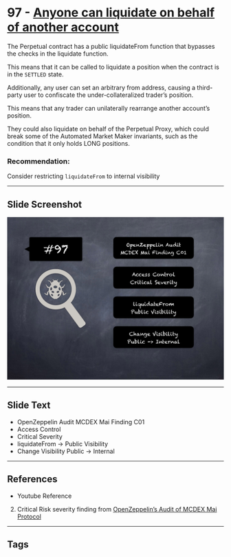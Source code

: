 
# 97 - [Anyone can liquidate on behalf of another account](./Anyone%20can%20liquidate%20on%20behalf%20of%20another%20account.md)

The Perpetual contract has a public liquidateFrom function that bypasses the checks in the liquidate function.

This means that it can be called to liquidate a position when the contract is in the `SETTLED` state. 

Additionally, any user can set an arbitrary from address, causing a third-party user to confiscate the under-collateralized trader’s position. 

This means that any trader can unilaterally rearrange another account’s position. 

They could also liquidate on behalf of the Perpetual Proxy, which could break some of the Automated Market Maker invariants, such as the condition that it only holds LONG positions.

### Recommendation:
Consider restricting `liquidateFrom` to internal visibility
___
## Slide Screenshot
![097.png](../../images/7.%20Audit%20Findings%20101/097.png)
___
## Slide Text
- OpenZeppelin Audit MCDEX Mai Finding C01
- Access Control
- Critical Severity
- liquidateFrom -> Public Visibility
- Change Visibility Public -> Internal
___
## References
- Youtube Reference
2. Critical Risk severity finding from [OpenZeppelin’s Audit of MCDEX Mai Protocol](https://blog.openzeppelin.com/mcdex-mai-protocol-audit/)
___
## Tags
